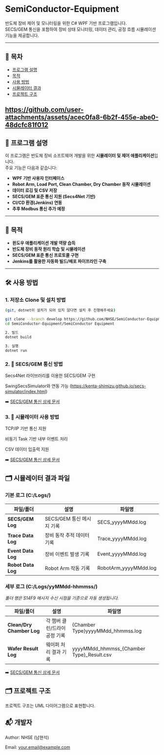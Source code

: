 # SemiConductor-Equipment

반도체 장비 제어 및 모니터링을 위한 C# WPF 기반 프로그램입니다.  
SECS/GEM 통신을 포함하여 장비 상태 모니터링, 데이터 관리, 공정 흐름 시뮬레이션 기능을 제공합니다.


---

## 📑 목차
- [프로그램 설명](#-프로그램-설명)
- [목적](#-목적)
- [사용 방법](#-사용-방법)
- [시뮬레이터 결과](#시뮬레이터-결과-파일)
- [프로젝트 구조](#-프로젝트-구조)
  
https://github.com/user-attachments/assets/acec0fa8-6b2f-455e-abe0-48dcfc81f012
---




## 📌 프로그램 설명
이 프로그램은 반도체 장비 소프트웨어 개발을 위한 **시뮬레이터 및 제어 애플리케이션**입니다.  
주요 기능은 다음과 같습니다:

- **WPF 기반 사용자 인터페이스**  
- **Robot Arm, Load Port, Clean Chamber, Dry Chamber 동작 시뮬레이션**  
- **데이터 로깅 및 CSV 저장**  
- **SECS/GEM 표준 통신 지원 (Secs4Net 기반)**  
- **CI/CD 환경(Jenkins) 연동**  
- **추후 Modbus 통신 추가 예정**

---

## 🎯 목적
- **윈도우 애플리케이션 개발 역량 습득**
- **반도체 장비 동작 원리 학습 및 시뮬레이션**  
- **SECS/GEM 표준 통신 프로토콜 구현**  
- **Jenkins를 활용한 자동화 빌드/배포 파이프라인 구축**  

---

## 🛠 사용 방법
### 1. 저장소 Clone 및 설치 방법
```bash
(git, dotnet이 설치가 되어 있지 않다면 설치 후 진행해주세요)

git clone --branch develop https://github.com/NHSE/SemiConductor-Equipment.git
cd SemiConductor-Equipment/SemiConductor Equipment

2. 빌드
dotnet build

3. 실행
dotnet run
```

### 2. 📡 SECS/GEM 통신 방법

Secs4Net 라이브러리를 이용한 SECS/GEM 구현

SwingSecsSimulator와 연동 가능 (https://kenta-shimizu.github.io/secs-simulator/index.html)

➡️ [SECS/GEM 통신 상세 문서](docs/SECSGEM.md)

### 3. 🔌 시뮬레이터 사용 방법

TCP/IP 기반 통신 지원

비동기 Task 기반 내부 이벤트 처리

CSV 데이터 입출력 지원

➡️ [SECS/GEM 통신 상세 문서](docs/COMMUNICATION.md)

## 🗂 시뮬레이터 결과 파일

### 기본 로그 (C:/Logs/)
| 파일/폴더 | 설명 | 파일명 |
|-----------|------|--------|
| **SECS/GEM Log** | SECS/GEM 통신 메시지 기록 | SECS_yyyyMMdd.log |
| **Trace Data Log** | 장비 동작 추적 데이터 기록 | Trace_yyyyMMdd.log |
| **Event Data Log** | 장비 이벤트 발생 기록 | Event_yyyyMMdd.log |
| **Robot Data Log** | Robot Arm 작동 기록 | RobotArm_yyyyMMdd.log |

### 세부 로그 (C:/Logs/yyMMdd-hhmmss/)  
*폴더 명은 S14F9 메시지 수신 시점을 기준으로 자동 생성됩니다.*

| 파일/폴더 | 설명 | 파일명 |
|-----------|------|--------|
| **Clean/Dry Chamber Log** | 각 챔버 클린/드라이 공정 기록 |{Chamber Type}yyyyMMdd_hhmmss.log|
| **Wafer Result Log** | 웨이퍼 처리 결과 기록 |yyyyMMdd_hhmmss_{Chamber Type}_Result.csv|

➡️ [SECS/GEM 통신 상세 문서](docs/COMMUNICATION.md)

## 🗂 프로젝트 구조

프로젝트 구조는 UML 다이어그램으로 표현합니다.

## 📬 개발자

Author: NHSE (남현석)

Email: your.email@example.com
